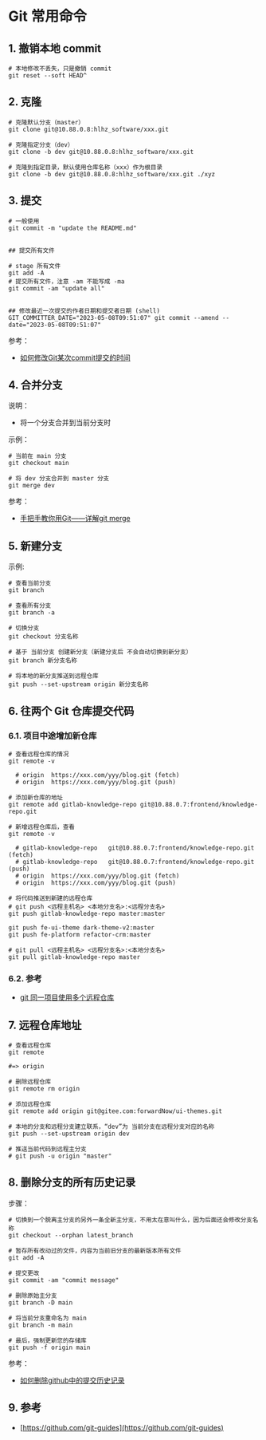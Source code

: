 <!--#region
@author 吴钦飞
@email wuqinfei@qq.com
@create date 2024-10-16 10:41:53
@modify date 2024-10-16 17:47:34
@desc [description]
#endregion-->

# Git 常用命令

## 1. 撤销本地 commit

```shell
# 本地修改不丢失，只是撤销 commit
git reset --soft HEAD^
```

## 2. 克隆

```shell
# 克隆默认分支（master）
git clone git@10.88.0.8:hlhz_software/xxx.git

# 克隆指定分支（dev）
git clone -b dev git@10.88.0.8:hlhz_software/xxx.git

# 克隆到指定目录，默认使用仓库名称（xxx）作为根目录
git clone -b dev git@10.88.0.8:hlhz_software/xxx.git ./xyz
```

## 3. 提交

```shell
# 一般使用
git commit -m "update the README.md"


## 提交所有文件

# stage 所有文件
git add -A
# 提交所有文件，注意 -am 不能写成 -ma
git commit -am "update all"


## 修改最近一次提交的作者日期和提交者日期 (shell)
GIT_COMMITTER_DATE="2023-05-08T09:51:07" git commit --amend --date="2023-05-08T09:51:07"
```

参考：

* [如何修改Git某次commit提交的时间](https://blog.csdn.net/shadow_2011/article/details/120906876)

## 4. 合并分支

说明：

* 将一个分支合并到当前分支时

示例：

```shell
# 当前在 main 分支
git checkout main

# 将 dev 分支合并到 master 分支
git merge dev
```

参考：

* [手把手教你用Git——详解git merge](https://juejin.cn/post/7206260789769256997)

## 5. 新建分支

示例:

```shell
# 查看当前分支
git branch

# 查看所有分支
git branch -a

# 切换分支
git checkout 分支名称

# 基于 当前分支 创建新分支（新建分支后 不会自动切换到新分支）
git branch 新分支名称

# 将本地的新分支推送到远程仓库
git push --set-upstream origin 新分支名称
```

## 6. 往两个 Git 仓库提交代码

### 6.1. 项目中途增加新仓库

```shell
# 查看远程仓库的情况
git remote -v

  # origin  https://xxx.com/yyy/blog.git (fetch)
  # origin  https://xxx.com/yyy/blog.git (push) 

# 添加新仓库的地址
git remote add gitlab-knowledge-repo git@10.88.0.7:frontend/knowledge-repo.git

# 新增远程仓库后，查看
git remote -v

  # gitlab-knowledge-repo   git@10.88.0.7:frontend/knowledge-repo.git (fetch)
  # gitlab-knowledge-repo   git@10.88.0.7:frontend/knowledge-repo.git (push)        
  # origin  https://xxx.com/yyy/blog.git (fetch)
  # origin  https://xxx.com/yyy/blog.git (push)

# 将代码推送到新建的远程仓库
# git push <远程主机名> <本地分支名>:<远程分支名>
git push gitlab-knowledge-repo master:master

git push fe-ui-theme dark-theme-v2:master
git push fe-platform refactor-crm:master

# git pull <远程主机名> <远程分支名>:<本地分支名>
git pull gitlab-knowledge-repo master
```

### 6.2. 参考

* [git 同一项目使用多个远程仓库](https://www.jianshu.com/p/4cd46619b3a5)

## 7. 远程仓库地址

```shell
# 查看远程仓库
git remote

#=> origin

# 删除远程仓库
git remote rm origin

# 添加远程仓库
git remote add origin git@gitee.com:forwardNow/ui-themes.git

# 本地的分支和远程分支建立联系，“dev”为 当前分支在远程分支对应的名称
git push --set-upstream origin dev

# 推送当前代码到远程主分支
# git push -u origin "master"
```

## 8. 删除分支的所有历史记录

步骤：

```shell
# 切换到一个脱离主分支的另外一条全新主分支，不用太在意叫什么，因为后面还会修改分支名称
git checkout --orphan latest_branch

# 暂存所有改动过的文件，内容为当前旧分支的最新版本所有文件
git add -A

# 提交更改
git commit -am "commit message"

# 删除原始主分支
git branch -D main

# 将当前分支重命名为 main
git branch -m main

# 最后，强制更新您的存储库
git push -f origin main
```

参考：

* [如何删除github中的提交历史记录](https://blog.csdn.net/weixin_40289389/article/details/124269007)

## 9. 参考

* [https://github.com/git-guides](https://github.com/git-guides)

